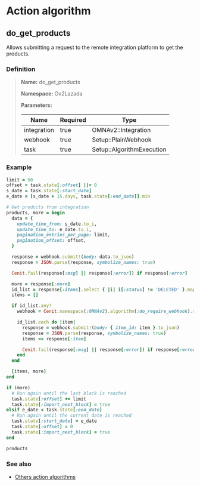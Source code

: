 # Action algorithm

## do_get_products

Allows submitting a request to the remote integration platform to get the products.
    
### Definition

> **Name:** do_get_products
> 
> **Namespace:** Ov2Lazada
>
> **Parameters:**
> 
> | Name | Required | Type |
> | --- | --- | --- |
> | integration | true | OMNAv2::Integration |
> | webhook | true | Setup::PlainWebhook |
> | task | true | Setup::AlgorithmExecution |

### Example
```ruby
limit = 50
offset = task.state[:offset] ||= 0
s_date = task.state[:start_date]
e_date = [s_date + 15.days, task.state[:end_date]].min

# Get products from integration
products, more = begin
  data = {
    update_time_from: s_date.to_i,
    update_time_to: e_date.to_i,
    pagination_entries_per_page: limit,
    pagination_offset: offset,
  }

  response = webhook.submit!(body: data.to_json)
  response = JSON.parse(response, symbolize_names: true)

  Cenit.fail(response[:msg] || response[:error]) if response[:error]

  more = response[:more]
  id_list = response[:items].select { |i| i[:status] != 'DELETED' }.map { |m| m[:item_id] }
  items = []

  if id_list.any?
    webhook = Cenit.namespace(:OMNAv2).algorithm(:do_require_webhook).run([integration, :get_product])

    id_list.each do |item|
      response = webhook.submit!(body: { item_id: item }.to_json)
      response = JSON.parse(response, symbolize_names: true)
      items << response[:item]

      Cenit.fail(response[:msg] || response[:error]) if response[:error]
    end
  end

  [items, more]
end

if (more)
  # Run again until the last block is reached
  task.state[:offset] += limit
  task.state[:import_next_block] = true
elsif e_date < task.state[:end_date]
  # Run again until the current date is reached
  task.state[:start_date] = e_date
  task.state[:offset] = 0
  task.state[:import_next_block] = true
end

products
```

### See also
* [Others action algorithms](overview?id=do_get_products)